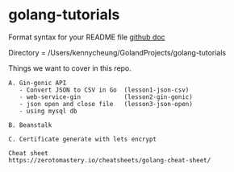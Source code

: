 # golang-tutorials

Format syntax for your README file [github doc](https://docs.github.com/en/get-started/writing-on-github/getting-started-with-writing-and-formatting-on-github/basic-writing-and-formatting-syntax)

Directory = /Users/kennycheung/GolandProjects/golang-tutorials

Things we want to cover in this repo.

```
A. Gin-gonic API 
   - Convert JSON to CSV in Go  (lesson1-json-csv)
   - web-service-gin            (lesson2-gin-gonic)
   - json open and close file   (lesson3-json-open)
   - using mysql db 

B. Beanstalk

C. Certificate generate with lets encrypt 
```



```azure
Cheat sheet
https://zerotomastery.io/cheatsheets/golang-cheat-sheet/



```